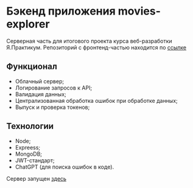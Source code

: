 # Бэкенд приложения movies-explorer

Серверная часть для итогового проекта курса веб-разработки Я.Практикум.
Репозиторий с фронтенд-частью находится по [ссылке](https://github.com/ladykot/movies-explorer-frontend)

## Функционал
- Облачный сервер;
- Логирование запросов к API;
- Валидация данных;
- Централизованная обработка ошибок при обработке данных;
- Выпуск и проверка токенов;

## Технологии
- Node;
- Expreess;
- MongoDB;
- JWT-стандарт;
- ChatGPT (для поиска ошибок в коде).

Сервер запущен [здесь](https://api-movies-explorer-ladykot.glitch.me/)
